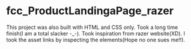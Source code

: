 # fcc_ProductLandingaPage_razer
This project was also built with HTML and CSS only. Took a long time finish(I am a total slacker -_-). Took inspiration from razer website(XD). I took the asset links by inspecting the elements(Hope no one sues me!!).  
